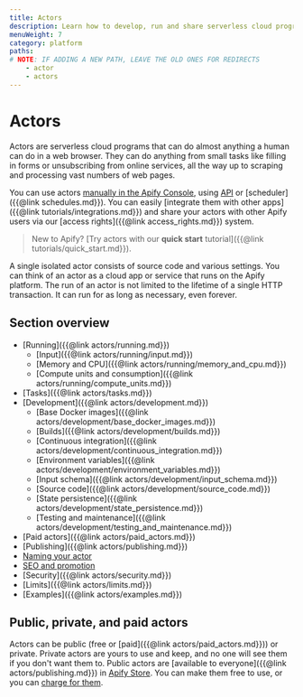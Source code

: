 ```yaml
---
title: Actors
description: Learn how to develop, run and share serverless cloud programs. Create your own web scraping and automation tools and publish them on the Apify platform.
menuWeight: 7
category: platform
paths:
# NOTE: IF ADDING A NEW PATH, LEAVE THE OLD ONES FOR REDIRECTS
    - actor
    - actors
---
```


# Actors

Actors are serverless cloud programs that can do almost anything a human can do in a web browser. They can do anything from small tasks like filling in forms or unsubscribing from online services, all the way up to scraping and processing vast numbers of web pages.

You can use actors [manually in the Apify Console](https://console.apify.com/actors), using [API](/api/v2) or [scheduler]({{@link schedules.md}}). You can easily [integrate them with other apps]({{@link tutorials/integrations.md}}) and share your actors with other Apify users via our [access rights]({{@link access_rights.md}}) system.

> New to Apify? [Try actors with our **quick start** tutorial]({{@link tutorials/quick_start.md}}).

A single isolated actor consists of source code and various settings. You can think of an actor as a cloud app or service that runs on the Apify platform. The run of an actor is not limited to the lifetime of a single HTTP transaction. It can run for as long as necessary, even forever.

## Section overview

* [Running]({{@link actors/running.md}})
  * [Input]({{@link actors/running/input.md}})
  * [Memory and CPU]({{@link actors/running/memory_and_cpu.md}})
  * [Compute units and consumption]({{@link actors/running/compute_units.md}})
* [Tasks]({{@link actors/tasks.md}})
* [Development]({{@link actors/development.md}})
  * [Base Docker images]({{@link actors/development/base_docker_images.md}})
  * [Builds]({{@link actors/development/builds.md}})
  * [Continuous integration]({{@link actors/development/continuous_integration.md}})
  * [Environment variables]({{@link actors/development/environment_variables.md}})
  * [Input schema]({{@link actors/development/input_schema.md}})
  * [Source code]({{@link actors/development/source_code.md}})
  * [State persistence]({{@link actors/development/state_persistence.md}})
  * [Testing and maintenance]({{@link actors/development/testing_and_maintenance.md}})
* [Paid actors]({{@link actors/paid_actors.md}})
* [Publishing]({{@link actors/publishing.md}})
* [Naming your actor](https://developers.apify.com/academy/apify-platform/get-most-of-actors/naming-your-actor)
* [SEO and promotion](https://developers.apify.com/academy/apify-platform/get-most-of-actors/seo-and-promotion)
* [Security]({{@link actors/security.md}})
* [Limits]({{@link actors/limits.md}})
* [Examples]({{@link actors/examples.md}})

## Public, private, and paid actors

Actors can be public (free or [paid]({{@link actors/paid_actors.md}})) or private. Private actors are yours to use and keep, and no one will see them if you don't want them to. Public actors are [available to everyone]({{@link actors/publishing.md}}) in [Apify Store](https://apify.com/store). You can make them free to use, or you can [charge for them](https://blog.apify.com/make-regular-passive-income-developing-web-automation-actors-b0392278d085/).

